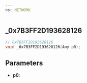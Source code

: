 ```yaml
---
ns: NETWORK
---
```

## _0x7B3FF2D193628126

```c
// 0x7B3FF2D193628126
void _0x7B3FF2D193628126(Any p0);
```

## Parameters
* **p0**:
